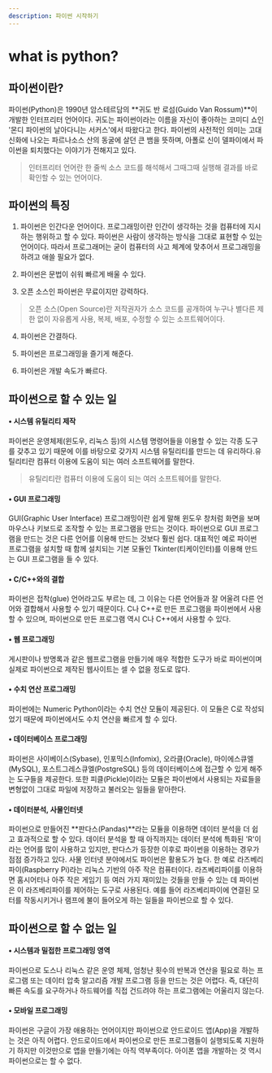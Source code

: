 ```yaml
---
description: 파이썬 시작하기
---
```


# what is python?

## **파이썬이란?** 

파이썬\(Python\)은 1990년 암스테르담의 **귀도 반 로섬\(Guido Van Rossum\)**이 개발한 인터프리터 언어이다. 귀도는 파이썬이라는 이름을 자신이 좋아하는 코미디 쇼인 '몬디 파이썬의 날아다니는 서커스'에서 따왔다고 한다. 파이썬의 사전적인 의미는 고대 신화에 나오는 파르나소스 산의 동굴에 살던 큰 뱀을 뜻하며, 아폴로 신이 델파이에서 파이썬을 퇴치했다는 이야기가 전해지고 있다.

> 인터프리터 언어란 한 줄씩 소스 코드를 해석해서 그때그때 실행해 결과를 바로 확인할 수 있는 언어이다.

## 파이썬의 특징 

1. 파이썬은 인간다운 언어이다. 프로그래밍이란 인간이 생각하는 것을 컴퓨터에 지시하는 행위하고 할 수 있다. 파이썬은 사람이 생각하는 방식을 그대로 표현할 수 있는 언어이다. 따라서 프로그래머는 굳이 컴퓨터의 사고 체계에 맞추어서 프로그래밍을 하려고 애쓸 필요가 없다. 

2. 파이썬은 문법이 쉬워 빠르게 배울 수 있다. 

3. 오픈 소스인 파이썬은 무료이지만 강력하다. 

> 오픈 소스\(Open Source\)란 저작권자가 소스 코드를 공개하여 누구나 별다른 제한 없이 자유롭게 사용, 복제, 배포, 수정할 수 있는 소프트웨어이다.

4. 파이썬은 간결하다. 

5. 파이썬은 프로그래밍을 즐기게 해준다. 

6. 파이썬은 개발 속도가 빠르다.

## 파이썬으로 할 수 있는 일

####  • 시스템 유틸리티 제작 

파이썬은 운영체제\(윈도우, 리눅스 등\)의 시스템 명령어들을 이용할 수 있는 각종 도구를 갖추고 있기 때문에 이를 바탕으로 갖가지 시스템 유틸리티를 만드는 데 유리하다.유틸리티란 컴퓨터 이용에 도움이 되는 여러 소프트웨어를 말한다.

> 유틸리티란 컴퓨터 이용에 도움이 되는 여러 소프트웨어를 말한다.

#### • GUI 프로그래밍 

GUI\(Graphic User Interface\) 프로그래밍이란 쉽게 말해 윈도우 창처럼 화면을 보며 마우스나 키보드로 조작할 수 있는 프로그램을 만드는 것이다. 파이썬으로 GUI 프로그램을 만드는 것은 다른 언어를 이용해 만드는 것보다 훨씬 쉽다. 대표적인 예로 파이썬 프로그램을 설치할 때 함께 설치되는 기본 모듈인 Tkinter\(티케이인터\)를 이용해 만드는 GUI 프로그램을 들 수 있다.

#### • C/C++와의 결합 

파이썬은 접착\(glue\) 언어라고도 부르는 데, 그 이유는 다른 언어들과 잘 어울려 다른 언어와 결합해서 사용할 수 있기 때문이다. C나 C++로 만든 프로그램을 파이썬에서 사용할 수 있으며, 파이썬으로 만든 프로그램 역시 C나 C++에서 사용할 수 있다.

#### • 웹 프로그래밍 

게시판이나 방명록과 같은 웹프로그램을 만들기에 매우 적합한 도구가 바로 파이썬이며 실제로 파이썬으로 제작된 웹사이트는 셀 수 없을 정도로 많다.

#### • 수치 연산 프로그래밍 

파이썬에는 Numeric Python이라는 수치 연산 모듈이 제공된다. 이 모듈은 C로 작성되었기 때문에 파이썬에서도 수치 연산을 빠르게 할 수 있다.

#### • 데이터베이스 프로그래밍 

파이썬은 사이베이스\(Sybase\), 인포믹스\(Infomix\), 오라클\(Oracle\), 마이에스큐엘\(MySQL\), 포스트그레스큐엘\(PostgreSQL\) 등의 데이터베이스에 접근할 수 있게 해주는 도구들을 제공한다. 또한 피클\(Pickle\)이라는 모듈은 파이썬에서 사용되는 자료들을 변형없이 그대로 파일에 저장하고 불러오는 일들을 맡아한다.

#### • 데이터분석, 사물인터넷 

파이썬으로 만들어진 **판다스\(Pandas\)**라는 모듈을 이용하면 데이터 분석을 더 쉽고 효과적으로 할 수 있다. 데이터 분석을 할 때 아직까지는 데이터 분석에 특화된 'R'이라는 언어를 많이 사용하고 있지만, 판다스가 등장한 이후로 파이썬을 이용하는 경우가 점점 증가하고 있다. 사물 인터넷 분야에서도 파이썬은 활용도가 높다. 한 예로 라즈베리파이\(Raspberry Pi\)라는 리눅스 기반의 아주 작은 컴퓨터이다. 라즈베리파이를 이용하면 홈시어터나 아주 작은 게임기 등 여러 가지 재미있는 것들을 만들 수 있는 데 파이썬은 이 라즈베리파이를 제어하는 도구로 사용된다. 예를 들어 라즈베리파이에 연결된 모터를 작동시키거나 램프에 불이 들어오게 하는 일들을 파이썬으로 할 수 있다.

## 파이썬으로 할 수 없는 일

#### **• 시스템과 밀접한 프로그래밍 영역** 

파이썬으로 도스나 리눅스 같은 운영 체제, 엄청난 횟수의 반복과 연산을 필요로 하는 프로그램 또는 데이터 압축 알고리즘 개발 프로그램 등을 만드는 것은 어렵다. 즉, 대단히 빠른 속도를 요구하거나 하드웨어를 직접 건드려야 하는 프로그램에는 어울리지 않는다.

#### • 모바일 프로그래밍

파이썬은 구글이 가장 애용하는 언어이지만 파이썬으로 안드로이드 앱\(App\)을 개발하는 것은 아직 어렵다. 안드로이드에서 파이썬으로 만든 프로그램들이 실행되도록 지원하기 하지만 이것만으로 앱을 만들기에는 아직 역부족이다. 아이폰 앱을 개발하는 것 역시 파이썬으로는 할 수 없다.

